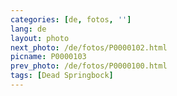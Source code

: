 ```yaml
---
categories: [de, fotos, '']
lang: de
layout: photo
next_photo: /de/fotos/P0000102.html
picname: P0000103
prev_photo: /de/fotos/P0000100.html
tags: [Dead Springbock]
---
```


